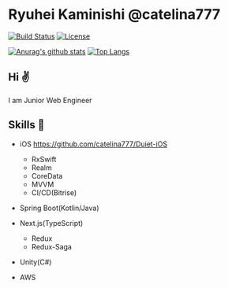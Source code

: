 # Ryuhei Kaminishi @catelina777

[![Build Status](http://img.shields.io/travis/badges/badgerbadgerbadger.svg?style=flat-square)](https://travis-ci.org/badges/badgerbadgerbadger) 
[![License](http://img.shields.io/:license-mit-blue.svg?style=flat-square)](http://badges.mit-license.org)

[![Anurag's github stats](https://github-readme-stats.vercel.app/api?username=catelina777)](https://github.com/anuraghazra/github-readme-stats)
[![Top Langs](https://github-readme-stats.vercel.app/api/top-langs/?username=catelina777)](https://github.com/catelina777)

## Hi ✌️

I am Junior Web Engineer

## Skills 💪

- iOS https://github.com/catelina777/Duiet-iOS
  - RxSwift
  - Realm
  - CoreData
  - MVVM
  - CI/CD(Bitrise)

- Spring Boot(Kotlin/Java)

- Next.js(TypeScript)
  - Redux
  - Redux-Saga

- Unity(C#)

- AWS
